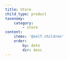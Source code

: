 ```yaml
---
title: Store
child_type: product
taxonomy:
    category:
        - store
content:
    items: '@self.children'
    order:
        by: date
        dir: desc
---
```

